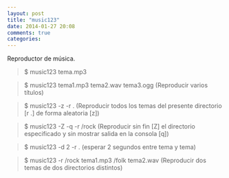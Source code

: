 ```yaml
---
layout: post
title: "music123"
date: 2014-01-27 20:08
comments: true
categories: 
---
```

Reproductor de música.

>$ music123 tema.mp3

>$ music123 tema1.mp3 tema2.wav tema3.ogg (Reproducir varios títulos)

>$ music123 -z -r . (Reproducir todos los temas del presente directorio [r .] de forma aleatoria [z])

>$ music123 -Z -q -r /rock (Reproducir sin fin [Z] el directorio especificado y sin mostrar salida en la consola [q])

>$ music123 -d 2 -r . (esperar 2 segundos entre tema y tema)

>$ music123 -r /rock tema1.mp3 /folk tema2.wav (Reproducir dos temas de dos directorios distintos)

